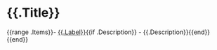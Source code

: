 # {{.Title}}

{{range .Items}}- [{{.Label}}](/models/{{.Name}}/{{.Version}}){{if .Description}} - {{.Description}}{{end}}
{{end}}
